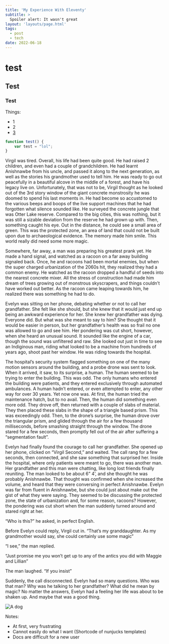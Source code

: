 ```yaml
---
title: 'My Experience With Eleventy'
subtitle: >
  Spoiler alert: It wasn't great
layout: 'layouts/page.html'
tags:
  - post
  - tech
date: 2022-06-18
---
```

# test

## Test

### Test

Things:
 - 1
 - 2
 - [3](3)

```js
function test() {
    var test = "lol";
}
```

Virgil was tired. Overall, his life had been quite good. He had raised 2 children, and even had a couple of grandchildren. He had learnt Anishnawbe from his uncle, and passed it along to the next generation, as well as the stories his grandmother used to tell him. He was ready to go out peacefully in a beautiful alcove in the middle of a forest, and have his legacy live on. Unfortunately, that was not to be, Virgil thought as he looked out of the 3rd story window of the giant concrete monstrosity he was doomed to spend his last moments in. He had become so accustomed to the various beeps and boops of the live support machines that he had forgotten what silence sounded like. He surveyed the concrete jungle that was Otter Lake reserve. Compared to the big cities, this was nothing, but it was still a sizable deviation from the reserve he had grown up with. Then, something caught his eye. Out in the distance, he could see a small area of green. This was the protected zone, an area of land that could not be built upon due to archaeological evidence. The memory made him smile. This world really did need some more magic.

Somewhere, far away, a man was preparing his greatest prank yet. He made a hand signal, and watched as a racoon on a far away building signaled back. Once, he and racoons had been mortal enemies, but when the super charged urbanization of the 2060s hit, they realized they had a common enemy. He watched as the racoon dropped a handful of seeds into the nearest concrete mixer. All the stress of construction had made him dream of trees growing out of monstrous skyscrapers, and things couldn’t have worked out better. As the racoon came leaping towards him, he realized there was something he had to do. 

Evelyn was sitting on her phone, debating whether or not to call her grandfather. She felt like she should, but she knew that it would just end up being an awkward experience for her. She knew her grandfather was dying. Everyone did. But what was she meant to say to him? She thought that it would be easier in person, but her grandfather’s health was so frail no one was allowed to go and see him. Her pondering was cut short, however, when she heard an unusual sound. It sounded like the engine of a car, though the sound was unfiltered and raw. She looked out just in time to see an Indiginous man, riding what looked to be a machine from hundreds of years ago, shoot past her window. He was riding towards the hospital.
    
The hospital’s security system flagged something on one of the many motion sensors around the building, and a probe drone was sent to look. When it arrived, it saw, to its surprise, a human. The human seemed to be trying to enter the building. This was odd. The only humans who entered the building were patients, and they entered exclusively through automated ambulances. A human hadn’t entered, or even attempted to enter, any other way for over 30 years. Yet now one was. At first, the human tried the maintenance hatch, but to no avail. Then, the human did something even more odd. They drove off, then returned with a couple of slabs of material. They then placed these slabs in the shape of a triangle based prism.  This was exceedingly odd. Then, to the drone’s surprise, the human drove over the triangular prism, and glided through the air for a few thousand milliseconds, before smashing straight through the window. The drone stared for a few seconds, then promptly fell out of the air after suffering a “segmentation fault”. 
    
Evelyn had finally found the courage to call her grandfather. She opened up her phone, clicked on “Virgil Second,” and waited. The call rang for a few seconds, then connected, and she saw something that surprised her. Inside the hospital, where only patients were meant to go, there was another man. Her grandfather and this man were chatting, like long lost friends finally reuniting. The man looked to be about 6” 4’, and she thought he was probably Anishnawbe. That thought was confirmed when she increased the volume, and heard that they were conversing in perfect Anishnawbe. Evelyn was far from fluent in Anishnawbe, but she could just about make out the gist of what they were saying. They seemed to be discussing the protected zone, the state of urbanization and, for some reason, racoons? However, the pondering was cut short when the man suddenly turned around and stared right at her.
    
“Who is this?” he asked, in perfect English.
    
Before Evelyn could reply, Virgil cut in. “That’s my granddaughter. As my grandmother would say, she could certainly use some magic”

“I see,” the man replied.
    
“Just promise me you won’t get up to any of the antics you did with Maggie and Lillian”
    
The man laughed. “If you insist”
    
Suddenly, the call disconnected. Evelyn had so many questions. Who was that man? Why was he talking to her grandfather? What did he mean by magic? No matter the answers, Evelyn had a feeling her life was about to be shaken up. And maybe that was a good thing.

![A dog](/assets/finn.png "a reeeeeeee eeeeeeeeeeee eeeeeeeeee eeeeeeeeeee eeeeeeeeeeeeee eeeeeeeeeeeee eeeeeeeeeeeee eeeeeeeeeeeeee eeeeeeeeeee eeeeeeeee eeeealy big dog")

Notes:
 - At first, very frustrating
 - Cannot easily do what I want (Shortcode of nunjucks templates)
 - Docs are difficult for a new user
